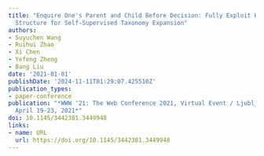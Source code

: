 ```yaml
---
title: "Enquire One's Parent and Child Before Decision: Fully Exploit Hierarchical
  Structure for Self-Supervised Taxonomy Expansion"
authors:
- Suyuchen Wang
- Ruihui Zhao
- Xi Chen
- Yefeng Zheng
- Bang Liu
date: '2021-01-01'
publishDate: '2024-11-11T01:29:07.425510Z'
publication_types:
- paper-conference
publication: "*WWW '21: The Web Conference 2021, Virtual Event / Ljubljana, Slovenia,
  April 19-23, 2021*"
doi: 10.1145/3442381.3449948
links:
- name: URL
  url: https://doi.org/10.1145/3442381.3449948
---
```

